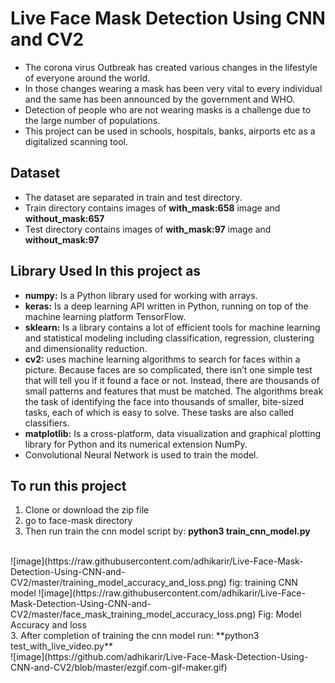 # Live Face Mask Detection Using CNN and CV2

- The corona virus Outbreak has created various changes in the lifestyle of everyone around the world. 
- In those changes wearing a mask has been very vital to every individual and the same has been announced by the government and WHO. 
- Detection of people who are not wearing masks is a challenge due to the large number of populations. 
- This project can be used in schools, hospitals, banks, airports etc as a digitalized scanning tool. 

## Dataset
- The dataset are separated in train and test directory.
- Train directory contains images of **with_mask:658** image and **without_mask:657**
- Test directory contains images of **with_mask:97** image and **without_mask:97**

## Library Used In this project as
- **numpy:** Is a Python library used for working with arrays.
- **keras:** Is a deep learning API written in Python, running on top of the machine learning platform TensorFlow. 
- **sklearn:**  Is a library contains a lot of efficient tools for machine learning and statistical modeling including classification, regression, clustering and dimensionality reduction.
- **cv2:**  uses machine learning algorithms to search for faces within a picture. Because faces are so complicated, there isn’t one simple test that will tell you if it found a face or not. Instead, there are thousands of small patterns and features that must be matched. The algorithms break the task of identifying the face into thousands of smaller, bite-sized tasks, each of which is easy to solve. These tasks are also called classifiers.
- **matplotlib:** Is a cross-platform, data visualization and graphical plotting library for Python and its numerical extension NumPy.
- Convolutional Neural Network is used to train the model.




## To run this project
1. Clone or download the zip file
2. go to face-mask directory
3. Then run train the cnn model script by: **python3 train_cnn_model.py**
 <br />
![image](https://raw.githubusercontent.com/adhikarir/Live-Face-Mask-Detection-Using-CNN-and-CV2/master/training_model_accuracy_and_loss.png)
fig: training CNN model
![image](https://raw.githubusercontent.com/adhikarir/Live-Face-Mask-Detection-Using-CNN-and-CV2/master/face_mask_training_model_accuracy_loss.png)
Fig: Model Accuracy and loss
<br />
3. After completion of training the cnn model run: **python3 test_with_live_video.py**
<br />
![image](https://github.com/adhikarir/Live-Face-Mask-Detection-Using-CNN-and-CV2/blob/master/ezgif.com-gif-maker.gif)
